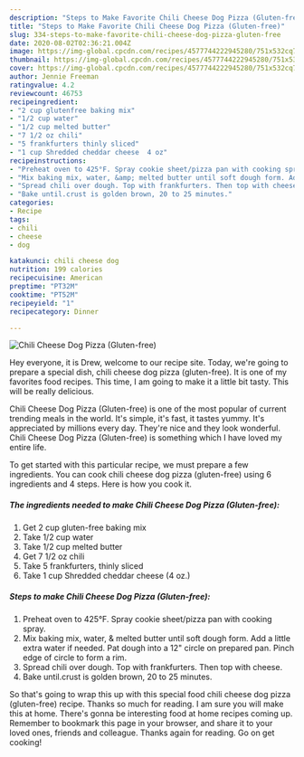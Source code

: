 ```yaml
---
description: "Steps to Make Favorite Chili Cheese Dog Pizza (Gluten-free)"
title: "Steps to Make Favorite Chili Cheese Dog Pizza (Gluten-free)"
slug: 334-steps-to-make-favorite-chili-cheese-dog-pizza-gluten-free
date: 2020-08-02T02:36:21.004Z
image: https://img-global.cpcdn.com/recipes/4577744222945280/751x532cq70/chili-cheese-dog-pizza-gluten-free-recipe-main-photo.jpg
thumbnail: https://img-global.cpcdn.com/recipes/4577744222945280/751x532cq70/chili-cheese-dog-pizza-gluten-free-recipe-main-photo.jpg
cover: https://img-global.cpcdn.com/recipes/4577744222945280/751x532cq70/chili-cheese-dog-pizza-gluten-free-recipe-main-photo.jpg
author: Jennie Freeman
ratingvalue: 4.2
reviewcount: 46753
recipeingredient:
- "2 cup glutenfree baking mix"
- "1/2 cup water"
- "1/2 cup melted butter"
- "7 1/2 oz chili"
- "5 frankfurters thinly sliced"
- "1 cup Shredded cheddar cheese  4 oz"
recipeinstructions:
- "Preheat oven to 425°F. Spray cookie sheet/pizza pan with cooking spray."
- "Mix baking mix, water, &amp; melted butter until soft dough form. Add a little extra water if needed. Pat dough into a 12&#34; circle on prepared pan. Pinch edge of circle to form a rim."
- "Spread chili over dough. Top with frankfurters. Then top with cheese."
- "Bake until.crust is golden brown, 20 to 25 minutes."
categories:
- Recipe
tags:
- chili
- cheese
- dog

katakunci: chili cheese dog 
nutrition: 199 calories
recipecuisine: American
preptime: "PT32M"
cooktime: "PT52M"
recipeyield: "1"
recipecategory: Dinner

---
```



![Chili Cheese Dog Pizza (Gluten-free)](https://img-global.cpcdn.com/recipes/4577744222945280/751x532cq70/chili-cheese-dog-pizza-gluten-free-recipe-main-photo.jpg)

Hey everyone, it is Drew, welcome to our recipe site. Today, we're going to prepare a special dish, chili cheese dog pizza (gluten-free). It is one of my favorites food recipes. This time, I am going to make it a little bit tasty. This will be really delicious.



Chili Cheese Dog Pizza (Gluten-free) is one of the most popular of current trending meals in the world. It's simple, it's fast, it tastes yummy. It's appreciated by millions every day. They're nice and they look wonderful. Chili Cheese Dog Pizza (Gluten-free) is something which I have loved my entire life.


To get started with this particular recipe, we must prepare a few ingredients. You can cook chili cheese dog pizza (gluten-free) using 6 ingredients and 4 steps. Here is how you cook it.

<!--inarticleads1-->

##### The ingredients needed to make Chili Cheese Dog Pizza (Gluten-free):

1. Get 2 cup gluten-free baking mix
1. Take 1/2 cup water
1. Take 1/2 cup melted butter
1. Get 7 1/2 oz chili
1. Take 5 frankfurters, thinly sliced
1. Take 1 cup Shredded cheddar cheese  (4 oz.)




<!--inarticleads2-->

##### Steps to make Chili Cheese Dog Pizza (Gluten-free):

1. Preheat oven to 425°F. Spray cookie sheet/pizza pan with cooking spray.
1. Mix baking mix, water, &amp; melted butter until soft dough form. Add a little extra water if needed. Pat dough into a 12&#34; circle on prepared pan. Pinch edge of circle to form a rim.
1. Spread chili over dough. Top with frankfurters. Then top with cheese.
1. Bake until.crust is golden brown, 20 to 25 minutes.




So that's going to wrap this up with this special food chili cheese dog pizza (gluten-free) recipe. Thanks so much for reading. I am sure you will make this at home. There's gonna be interesting food at home recipes coming up. Remember to bookmark this page in your browser, and share it to your loved ones, friends and colleague. Thanks again for reading. Go on get cooking!
